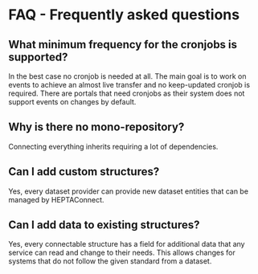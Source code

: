 # FAQ - Frequently asked questions

## What minimum frequency for the cronjobs is supported?

In the best case no cronjob is needed at all.
The main goal is to work on events to achieve an almost live transfer and no keep-updated cronjob is required.
There are portals that need cronjobs as their system does not support events on changes by default.

## Why is there no mono-repository?

Connecting everything inherits requiring a lot of dependencies.

## Can I add custom structures?

Yes, every dataset provider can provide new dataset entities that can be managed by HEPTAConnect.

## Can I add data to existing structures?

Yes, every connectable structure has a field for additional data that any service can read and change to their needs.
This allows changes for systems that do not follow the given standard from a dataset.

